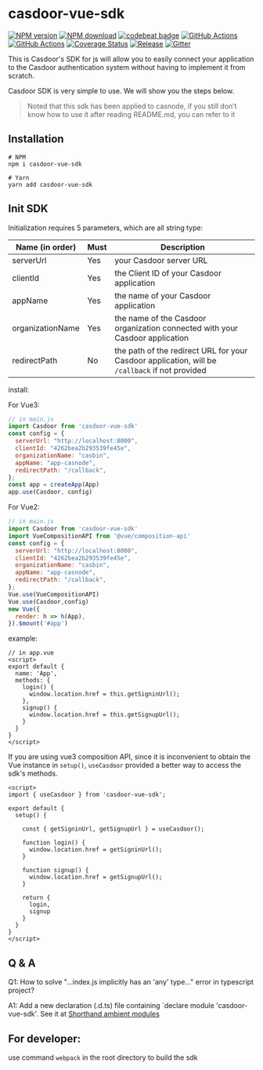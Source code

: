 # casdoor-vue-sdk

[![NPM version][npm-image]][npm-url]
[![NPM download][download-image]][download-url]
[![codebeat badge](https://codebeat.co/badges/6f2ad052-7fc8-42e1-b40f-0ca2648530c2)](https://codebeat.co/projects/github-com-casdoor-casdoor-vue-sdk-master)
[![GitHub Actions](https://github.com/casdoor/casdoor-vue-sdk/actions/workflows/release.yml/badge.svg)](https://github.com/casdoor/casdoor-vue-sdk/actions/workflows/release.yml)
[![GitHub Actions](https://github.com/casdoor/casdoor-vue-sdk/actions/workflows/build.yml/badge.svg)](https://github.com/casdoor/casdoor-vue-sdk/actions/workflows/build.yml)
[![Coverage Status](https://codecov.io/gh/casdoor/casdoor-vue-sdk/branch/master/graph/badge.svg)](https://codecov.io/gh/casdoor/casdoor-vue-sdk)
[![Release](https://img.shields.io/github/release/casdoor/casdoor-vue-sdk.svg)](https://github.com/casdoor/casdoor-vue-sdk/releases/latest)
[![Gitter](https://badges.gitter.im/Join%20Chat.svg)](https://gitter.im/casbin/casdoor)

[npm-image]: https://img.shields.io/npm/v/casdoor-vue-sdk.svg?style=flat-square

[npm-url]: https://npmjs.com/package/casdoor-vue-sdk

[download-image]: https://img.shields.io/npm/dm/casdoor-vue-sdk.svg?style=flat-square

[download-url]: https://npmjs.com/package/casdoor-vue-sdk

This is Casdoor's SDK for js will allow you to easily connect your application to the Casdoor authentication system
without having to implement it from scratch.

Casdoor SDK is very simple to use. We will show you the steps below.

> Noted that this sdk has been applied to casnode, if you still don’t know how to use it after reading README.md, you can refer to it

## Installation

~~~shell script
# NPM
npm i casdoor-vue-sdk

# Yarn
yarn add casdoor-vue-sdk
~~~

## Init SDK

Initialization requires 5 parameters, which are all string type:

| Name (in order)  | Must | Description                                         |
| ---------------- | ---- | --------------------------------------------------- |
| serverUrl  | Yes  | your Casdoor server URL               |
| clientId         | Yes  | the Client ID of your Casdoor application                        |
| appName           | Yes  | the name of your Casdoor application |
| organizationName     | Yes  | the name of the Casdoor organization connected with your Casdoor application                    |
| redirectPath     | No  | the path of the redirect URL for your Casdoor application, will be `/callback` if not provided              |


install:

For Vue3:
```javascript
// in main.js
import Casdoor from 'casdoor-vue-sdk'
const config = {
  serverUrl: "http://localhost:8000",
  clientId: "4262bea2b293539fe45e",
  organizationName: "casbin",
  appName: "app-casnode",
  redirectPath: "/callback",
};
const app = createApp(App)
app.use(Casdoor, config)
```

For Vue2:

```javascript
// in main.js
import Casdoor from 'casdoor-vue-sdk'
import VueCompositionAPI from '@vue/composition-api'
const config = {
  serverUrl: "http://localhost:8000",
  clientId: "4262bea2b293539fe45e",
  organizationName: "casbin",
  appName: "app-casnode",
  redirectPath: "/callback",
};
Vue.use(VueCompositionAPI)
Vue.use(Casdoor,config)
new Vue({
  render: h => h(App),
}).$mount('#app')
```

example:

```vue
// in app.vue
<script>
export default {
  name: 'App',
  methods: {
    login() {
      window.location.href = this.getSigninUrl();
    },
    signup() {
      window.location.href = this.getSignupUrl();
    }
  }
}
</script>
```

If you are using vue3 composition API, since it is inconvenient to obtain the Vue instance in `setup()`, `useCasdoor` provided a better way to access the sdk's methods.

```vue
<script>
import { useCasdoor } from 'casdoor-vue-sdk';

export default {
  setup() {

    const { getSigninUrl, getSignupUrl } = useCasdoor();

    function login() {
      window.location.href = getSigninUrl();
    }

    function signup() {
      window.location.href = getSignupUrl();
    }

    return {
      login,
      signup
    }
  }
}
</script>
```

## Q & A

Q1:  How to solve "...index.js implicitly has an 'any' type..." error in typescript project?

A1:  Add a new declaration (.d.ts) file containing `declare module 'casdoor-vue-sdk'. See it at [Shorthand ambient modules](https://www.typescriptlang.org/docs/handbook/modules.html#shorthand-ambient-modules)

## For developer:

use command `webpack` in the root directory to build the sdk  
